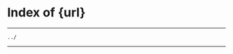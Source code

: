 Index of {url}
==============

------------------------------------------------------------------------

    ../


------------------------------------------------------------------------
